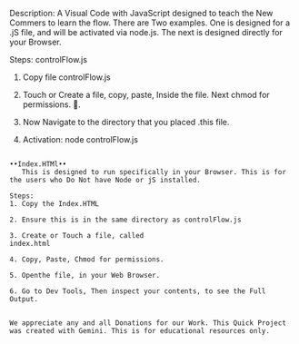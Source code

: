 Description: A Visual Code with JavaScript designed to teach the New Commers to learn the flow. There are Two examples. One is designed for a .jS file, and will be activated via node.js. The next is designed directly for your Browser. 

Steps: controlFlow.js

1. Copy file controlFlow.js

2. Touch or Create a file, copy, paste, Inside the file. Next chmod for permissions. 💠.

3. Now Navigate to the directory that you placed .this file.

4. Activation:
node controlFlow.js
~~~~~~~~~~~~~~~~~~~~~~~~~~~~~~~~~~~~~~~~~~~~~~~~~~~~~~~~~~~~~~~~~~~~~~

••Index.HTMl••
   This is designed to run specifically in your Browser. This is for the users who Do Not have Node or jS installed.

Steps:
1. Copy the Index.HTML

2. Ensure this is in the same directory as controlFlow.js

3. Create or Touch a file, called
index.html

4. Copy, Paste, Chmod for permissions.

5. Openthe file, in your Web Browser.

6. Go to Dev Tools, Then inspect your contents, to see the Full Output.


We appreciate any and all Donations for our Work. This Quick Project was created with Gemini. This is for educational resources only. 
